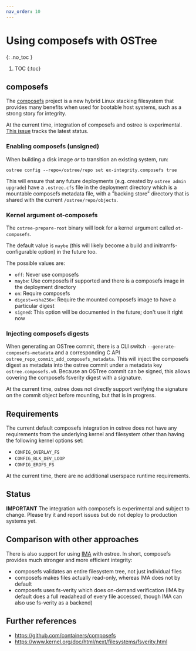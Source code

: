 ```yaml
---
nav_order: 10
---
```


# Using composefs with OSTree
{: .no_toc }

1. TOC
{:toc}

## composefs

The [composefs](https://github.com/containers/composefs) project is a new
hybrid Linux stacking filesystem that provides many benefits when
used for bootable host systems, such as a strong story for integrity.

At the current time, integration of composefs and ostree is experimental.
[This issue](https://github.com/ostreedev/ostree/issues/2867) tracks the latest status.

### Enabling composefs (unsigned)

When building a disk image *or* to transition an existing system, run:

```
ostree config --repo=/ostree/repo set ex-integrity.composefs true
```

This will ensure that any future deployments (e.g. created by `ostree admin upgrade`)
have a `.ostree.cfs` file in the deployment directory which is a mountable
composefs metadata file, with a "backing store" directory that is
shared with the current `/ostree/repo/objects`.

### Kernel argument ot-composefs

The `ostree-prepare-root` binary will look for a kernel argument called `ot-composefs`.

The default value is `maybe` (this will likely become a build and initramfs-configurable option)
in the future too.

The possible values are:

- `off`: Never use composefs
- `maybe`: Use composefs if supported and there is a composefs image in the deployment directory
- `on`: Require composefs
- `digest=<sha256>`: Require the mounted composefs image to have a particular digest
- `signed`: This option will be documented in the future; don't use it right now

### Injecting composefs digests

When generating an OSTree commit, there is a CLI switch `--generate-composefs-metadata`
and a corresponding C API `ostree_repo_commit_add_composefs_metadata`.  This will
inject the composefs digest as metadata into the ostree commit under a metadata
key `ostree.composefs.v0`.  Because an OSTree commit can be signed, this allows
covering the composefs fsverity digest with a signature.  

At the current time, ostree does not directly support verifying the signature on
the commit object before mounting, but that is in progress.

## Requirements

The current default composefs integration in ostree does not have any requirements
from the underlying kernel and filesystem other than having the following
kernel options set:

- `CONFIG_OVERLAY_FS`
- `CONFIG_BLK_DEV_LOOP`
- `CONFIG_EROFS_FS`

At the current time, there are no additional userspace runtime requirements.

## Status

**IMPORTANT** The integration with composefs is experimental and subject to change.  Please
try it and report issues but do not deploy to production systems yet.

## Comparison with other approaches

There is also support for using [IMA](ima.md) with ostree.  In short, composefs
provides much stronger and more efficient integrity:

- composefs validates an entire filesystem tree, not just individual files
- composefs makes files actually read-only, whereas IMA does not by default
- composefs uses fs-verity which does on-demand verification (IMA by default does a full readahead of every file accessed, though IMA can also use fs-verity as a backend)

## Further references

- https://github.com/containers/composefs
- https://www.kernel.org/doc/html/next/filesystems/fsverity.html

<!-- SPDX-License-Identifier: (CC-BY-SA-3.0 OR GFDL-1.3-or-later) -->

